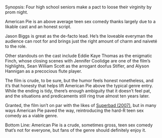 Synopsis: Four high school seniors make a pact to loose their virginity by prom night.

American Pie is an above average teen sex comedy thanks largely due to a likable cast and an honest script.

Jason Biggs is great as the de-facto lead.  He’s the loveable everyman the audience can root for and brings just the right amount of charm and naiveté to the role. 

Other standouts on the cast include Eddie Kaye Thomas as the enigmatic Finch, whose closing scenes with Jennifer Coolidge are one of the film’s highlights, Sean William Scott as the arrogant doofus Stifler, and Alyson Hannigan as a precocious flute player.

The film is crude, to be sure, but the humor feels honest nonetheless, and it’s that honesty that helps lift American Pie above the typical genre entry.  While the ending is tidy, there’s enough ambiguity that it doesn’t feel pat, and the situations and predicaments still ring true almost ten years later. 

Granted, the film isn’t on par with the likes of <a href="/browse/reviews/superbad-2007/">Superbad (2007)</a>, but in many ways American Pie paved the way, reintroducing the hard-R teen sex comedy as a viable genre.

Bottom Line: American Pie is a crude, sometimes gross, teen sex comedy that’s not for everyone, but fans of the genre should definitely enjoy it.

